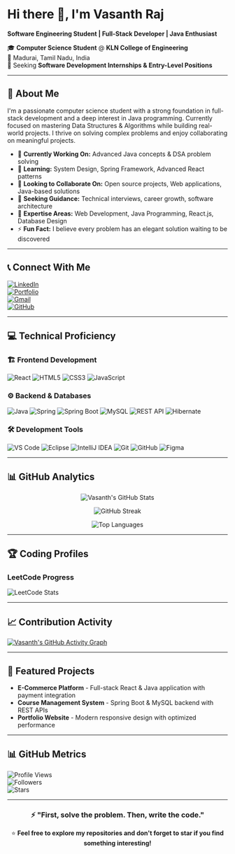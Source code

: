 # Hi there 👋, I'm Vasanth Raj

**Software Engineering Student | Full-Stack Developer | Java Enthusiast**

🎓 **Computer Science Student** @ **KLN College of Engineering**  
📍 Madurai, Tamil Nadu, India  
💼 Seeking **Software Development Internships & Entry-Level Positions**

---

## 🚀 About Me

I'm a passionate computer science student with a strong foundation in full-stack development and a deep interest in Java programming. Currently focused on mastering Data Structures & Algorithms while building real-world projects. I thrive on solving complex problems and enjoy collaborating on meaningful projects.

- 🔭 **Currently Working On:** Advanced Java concepts & DSA problem solving  
- 🌱 **Learning:** System Design, Spring Framework, Advanced React patterns  
- 👯 **Looking to Collaborate On:** Open source projects, Web applications, Java-based solutions  
- 🤔 **Seeking Guidance:** Technical interviews, career growth, software architecture  
- 💬 **Expertise Areas:** Web Development, Java Programming, React.js, Database Design  
- ⚡ **Fun Fact:** I believe every problem has an elegant solution waiting to be discovered  

---

## 📞 Connect With Me

[![LinkedIn](https://img.shields.io/badge/LinkedIn-0077B5?style=for-the-badge&logo=linkedin&logoColor=white)](https://www.linkedin.com/in/iamvasanthraj/)  
[![Portfolio](https://img.shields.io/badge/Portfolio-000000?style=for-the-badge&logo=About.me&logoColor=white)](https://iamvasanthraj.github.io/)  
[![Gmail](https://img.shields.io/badge/Gmail-D14836?style=for-the-badge&logo=gmail&logoColor=white)](mailto:vasanthraj.official@gmail.com)  
[![GitHub](https://img.shields.io/badge/GitHub-100000?style=for-the-badge&logo=github&logoColor=white)](https://github.com/iamvasanthraj)

---

## 💻 Technical Proficiency

### 🏗️ Frontend Development
![React](https://img.shields.io/badge/React-20232A?style=for-the-badge&logo=react&logoColor=61DAFB) 
![HTML5](https://img.shields.io/badge/HTML5-E34F26?style=for-the-badge&logo=html5&logoColor=white) 
![CSS3](https://img.shields.io/badge/CSS3-1572B6?style=for-the-badge&logo=css3&logoColor=white) 
![JavaScript](https://img.shields.io/badge/JavaScript-F7DF1E?style=for-the-badge&logo=javascript&logoColor=black) 

### ⚙️ Backend & Databases
![Java](https://img.shields.io/badge/Java-ED8B00?style=for-the-badge&logo=java&logoColor=white) 
![Spring](https://img.shields.io/badge/Spring-6DB33F?style=for-the-badge&logo=spring&logoColor=white) 
![Spring Boot](https://img.shields.io/badge/Spring_Boot-6DB33F?style=for-the-badge&logo=spring-boot&logoColor=white) 
![MySQL](https://img.shields.io/badge/MySQL-00000F?style=for-the-badge&logo=mysql&logoColor=white) 
![REST API](https://img.shields.io/badge/REST_API-02569B?style=for-the-badge&logo=rest&logoColor=white) 
![Hibernate](https://img.shields.io/badge/Hibernate-59666C?style=for-the-badge&logo=hibernate&logoColor=white) 

### 🛠️ Development Tools
![VS Code](https://img.shields.io/badge/VS_Code-0078D4?style=for-the-badge&logo=visual%20studio%20code&logoColor=white) 
![Eclipse](https://img.shields.io/badge/Eclipse-2C2255?style=for-the-badge&logo=eclipse&logoColor=white) 
![IntelliJ IDEA](https://img.shields.io/badge/IntelliJ_IDEA-000000?style=for-the-badge&logo=intellij-idea&logoColor=white) 
![Git](https://img.shields.io/badge/Git-F05032?style=for-the-badge&logo=git&logoColor=white) 
![GitHub](https://img.shields.io/badge/GitHub-100000?style=for-the-badge&logo=github&logoColor=white) 
![Figma](https://img.shields.io/badge/Figma-F24E1E?style=for-the-badge&logo=figma&logoColor=white) 

---

## 📊 GitHub Analytics

<div align="center">

![Vasanth's GitHub Stats](https://github-readme-stats.vercel.app/api?username=iamvasanthraj&show_icons=true&theme=react&hide_border=true&count_private=true&include_all_commits=true)

![GitHub Streak](https://github-readme-streak-stats.herokuapp.com/?user=iamvasanthraj&theme=react&hide_border=true)

![Top Languages](https://github-readme-stats.vercel.app/api/top-langs/?username=iamvasanthraj&theme=react&hide_border=true&layout=compact&langs_count=8)

</div>

---

## 🏆 Coding Profiles

### LeetCode Progress
![LeetCode Stats](https://leetcard.jacoblin.cool/iamvasanthraj?theme=dark&font=Marcellus&ext=contest)

---

## 📈 Contribution Activity

[![Vasanth's GitHub Activity Graph](https://github-readme-activity-graph.vercel.app/graph?username=iamvasanthraj&bg_color=0D1117&color=FFFFFF&line=00FF00&point=FFFFFF&area=true&hide_border=true&custom_title=My%20Contribution%20Activity)](https://github.com/ashutosh00710/github-readme-activity-graph)

---

## 🌟 Featured Projects

- **E-Commerce Platform** - Full-stack React & Java application with payment integration  
- **Course Management System** - Spring Boot & MySQL backend with REST APIs  
- **Portfolio Website** - Modern responsive design with optimized performance  

---

## 📊 GitHub Metrics

![Profile Views](https://komarev.com/ghpvc/?username=iamvasanthraj&color=blue&style=flat-square)  
![Followers](https://img.shields.io/github/followers/iamvasanthraj?style=social)  
![Stars](https://img.shields.io/github/stars/iamvasanthraj?style=social)  

---

<div align="center">

### ⚡ "First, solve the problem. Then, write the code."  

⭐ **Feel free to explore my repositories and don't forget to star if you find something interesting!**

</div>
